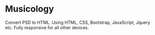 # Musicology
Convert PSD to HTML. Using HTML, CSS, Bootstrap, JavaScript, Jquery etc. Fully responsive for all other devices.
